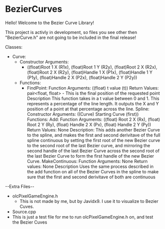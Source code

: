 # BezierCurves

Hello! Welcome to the Bezier Curve Library!

This project is activly in development, so files you see other then "BezierCurve.h" are not going to be included in the final release!

Classes:
 - Curve:
    - Constructor Arguments:
       - ((float)Root 1 X (R1x), (float)Root 1 Y (R2y), (float)Root 2 X (R2x), (float)Root 2 X (R2y), (float)Handle 1 X (P1x), (float)Handle 1 Y (P1y), (float)Handle 2 X (P2x), (float)Handle 2 Y (P2y))
     - Functions:
         - FindPoint:
                Function Arguments:
                    ((float) t value (t))
                Return Values:
                    pair<float, float> - This is the final position of the requested point
                Description
                    This function takes in a t value between 0 and 1. This represents a percentage of the line length. It outputs the X and Y position of a point at that percentage across the line.
    Spline:
        Constructor Arguments:
            ((Curve) Starting Curve (first))
        Functions:
            Add:
                Function Arguments:
                    ((float) Root 2 X (Rx), (float) Root 2 Y (Ry), (float) Handle 2 X (Px), (float) Handle 2 Y (Py))
                Return Values:
                        None
                Description:
                    This adds another Bezier Curve to the spline, and makes the first and second derivitave of the full spline continuous by setting the first root of the new Bezier curve to the second root of the last Bezier curve, and mirroring the second handle of the last Bezier Curve across the second root of the last Bezier Curve to form the first handle of the new Bezier Curve.
            MakeContinuous:
                Function Arguments:
                    None
                Return values:
                    None
                Description
                    Uses the same process described in the add function on all of the Bezier Curves in the spline to make sure that the first and second derivitave of both are continuous


--Extra Files--
- olcPixelGameEngine.h
  - This is not made by me, but by Javidx9. I use it to visualize to Bezier Cuves.
- Source.cpp
 - This is just a test file for me to run olcPixelGameEngine.h on, and test the Bezier Cuves
